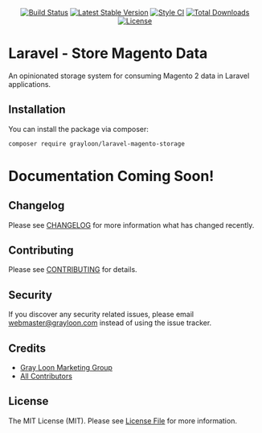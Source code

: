 <p align="center">
<a href="https://github.com/grayloon/magento-laravel-storage/actions"><img src="https://github.com/grayloon/magento-laravel-storage/workflows/tests/badge.svg" alt="Build Status"></a>
<a href="https://packagist.org/packages/grayloon/laravel-magento-storage"><img src="https://img.shields.io/packagist/v/grayloon/laravel-magento-api.svg?style=flat" alt="Latest Stable Version"></a>
<a href="https://github.styleci.io/repos/277585119?branch=master"><img src="https://github.styleci.io/repos/277585119/shield?branch=master" alt="Style CI"></a>
<a href="https://packagist.org/packages/grayloon/laravel-magento-storage"><img src="https://img.shields.io/packagist/dt/grayloon/laravel-magento-api?style=flat" alt="Total Downloads"></a>
<a href="https://packagist.org/packages/grayloon/laravel-magento-storage"><img src="https://img.shields.io/badge/License-MIT-brightgreen.svg" alt="License"></a>
</p>

# Laravel - Store Magento Data

An opinionated storage system for consuming Magento 2 data in Laravel applications.

## Installation

You can install the package via composer:

```bash
composer require grayloon/laravel-magento-storage
```


# Documentation Coming Soon!

## Changelog

Please see [CHANGELOG](CHANGELOG.md) for more information what has changed recently.

## Contributing

Please see [CONTRIBUTING](CONTRIBUTING.md) for details.

## Security

If you discover any security related issues, please email webmaster@grayloon.com instead of using the issue tracker.

## Credits

- [Gray Loon Marketing Group](https://github.com/grayloon)
- [All Contributors](../../contributors)

## License

The MIT License (MIT). Please see [License File](LICENSE.md) for more information.